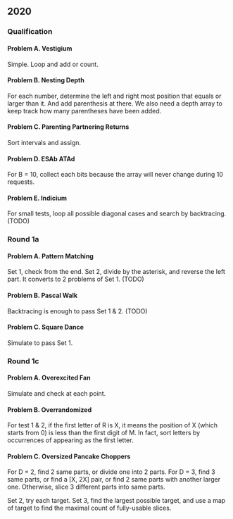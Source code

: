 ## 2020

### Qualification

#### Problem A. Vestigium

Simple. Loop and add or count.

#### Problem B. Nesting Depth

For each number, determine the left and right most position that equals or larger than it. And add parenthesis at there. We also need a depth array to keep track how many parentheses have been added.

#### Problem C. Parenting Partnering Returns

Sort intervals and assign.

#### Problem D. ESAb ATAd

For B = 10, collect each bits because the array will never change during 10 requests.

#### Problem E. Indicium

For small tests, loop all possible diagonal cases and search by backtracing.
(TODO)

### Round 1a

#### Problem A. Pattern Matching

Set 1, check from the end.
Set 2, divide by the asterisk, and reverse the left part. It converts to 2 problems of Set 1.
(TODO)

#### Problem B. Pascal Walk

Backtracing is enough to pass Set 1 & 2.
(TODO)

#### Problem C. Square Dance

Simulate to pass Set 1.

### Round 1c

#### Problem A. Overexcited Fan

Simulate and check at each point.

#### Problem B. Overrandomized

For test 1 & 2, if the first letter of R is X, it means the position of X (which starts from 0) is less than the first digit of M.
In fact, sort letters by occurrences of appearing as the first letter.

#### Problem C. Oversized Pancake Choppers

For D = 2, find 2 same parts, or divide one into 2 parts.
For D = 3, find 3 same parts, or find a [X, 2X] pair, or find 2 same parts with another larger one. Otherwise, slice 3 different parts into same parts.

Set 2, try each target.
Set 3, find the largest possible target, and use a map of target to find the maximal count of fully-usable slices.
